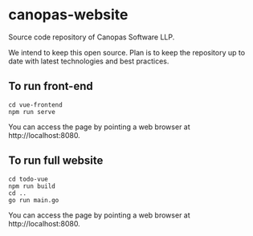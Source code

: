 # canopas-website

Source code repository of Canopas Software LLP.

We intend to keep this open source. Plan is to keep the repository up to date with latest technologies and
best practices.

## To run front-end

```
cd vue-frontend
npm run serve
```

You can access the page by pointing a web browser at http://localhost:8080.

## To run full website

```
cd todo-vue
npm run build
cd ..
go run main.go
```

You can access the page by pointing a web browser at http://localhost:8080.
